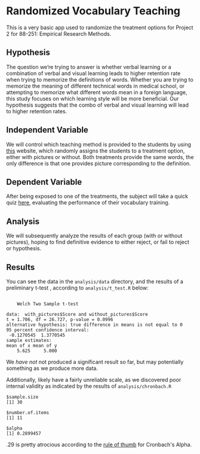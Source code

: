 # Randomized Vocabulary Teaching

This is a very basic app used to randomize the treatment options for Project 2 for 88-251: Empirical Research Methods.

## Hypothesis

The question we’re trying to answer is whether verbal learning or a combination of verbal and visual learning leads to higher retention rate when trying to memorize the definitions of words. Whether you are trying to memorize the meaning of different technical words in medical school, or attempting to memorize what different words mean in a foreign language, this study focuses on which learning style will be more beneficial. Our hypothesis suggests that the combo of verbal and visual learning will lead to higher retention rates.

## Independent Variable

We will control which teaching method is provided to the students by using [this](http://vocabulary-skmehta.rhcloud.com/) website, which randomly assigns the students to a treatment option, either with pictures or without. Both treatments provide the same words, the only difference is that one provides picture corresponding to the definition.

## Dependent Variable

After being exposed to one of the treatments, the subject will take a quick quiz [here](https://docs.google.com/forms/d/1ywbZPz-fGY8qCF7nAWD0zHgRAwyrA1XCBRwc85LYzgs/viewform?c=0&w=1), evaluating the performance of their vocabulary training.

## Analysis

We will subsequently analyze the results of each group (with or without pictures), hoping to find definitive evidence to either reject, or fail to reject or hypothesis.

## Results

You can see the data in the `analysis/data` directory, and the results of a preliminary t-test , according to `analysis/t_test.R` below:

```

    Welch Two Sample t-test

data:  with_pictures$Score and without_pictures$Score
t = 1.706, df = 26.727, p-value = 0.0996
alternative hypothesis: true difference in means is not equal to 0
95 percent confidence interval:
 -0.1270545  1.3770545
sample estimates:
mean of x mean of y 
    5.625     5.000
```

We *have not* not produced a significant result so far, but may potentially something as we produce more data.

Additionally, likely have a fairly unreliable scale, as we discovered poor internal validity as indicated by the results of `analysis/chronbach.R`

```
$sample.size
[1] 30

$number.of.items
[1] 11

$alpha
[1] 0.2899457
```

.29 is pretty atrocious according to the [rule of thumb](https://en.wikipedia.org/wiki/Cronbach%27s_alpha#Internal_consistency) for Cronbach's Alpha.
